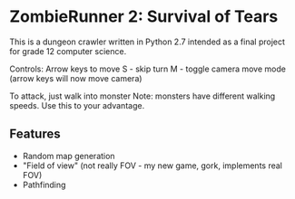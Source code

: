 ZombieRunner 2: Survival of Tears
================
This is a dungeon crawler written in Python 2.7 intended as a final project for grade 12 computer science.

Controls:
Arrow keys to move
S - skip turn
M - toggle camera move mode (arrow keys will now move camera)

To attack, just walk into monster 
Note: monsters have different walking speeds. Use this to your advantage.

Features
--------
- Random map generation
- "Field of view" (not really FOV - my new game, gork, implements real FOV)
- Pathfinding
